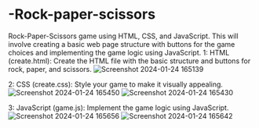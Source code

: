 # -Rock-paper-scissors
Rock-Paper-Scissors game using HTML, CSS, and JavaScript. This will involve creating a basic web page structure with buttons for the game choices and implementing the game logic using JavaScript.
1: HTML (create.html):
Create the HTML file with the basic structure and buttons for rock, paper, and scissors.
![Screenshot 2024-01-24 165139](https://github.com/ANAND1304/-Rock-paper-scissors/assets/130790148/950043f5-29c6-4b7b-9c24-269ed48f708a)

2: CSS (create.css):
Style your game to make it visually appealing.
![Screenshot 2024-01-24 165450](https://github.com/ANAND1304/-Rock-paper-scissors/assets/130790148/b49be74a-6c0a-4791-8c0d-43c2c76a89ce)
![Screenshot 2024-01-24 165430](https://github.com/ANAND1304/-Rock-paper-scissors/assets/130790148/efc8ec2d-d3b6-4d25-801f-8390e042930d)

3: JavaScript (game.js):
Implement the game logic using JavaScript.
![Screenshot 2024-01-24 165656](https://github.com/ANAND1304/-Rock-paper-scissors/assets/130790148/1ef66284-55a7-42d2-9469-1953a84f9e89)
![Screenshot 2024-01-24 165642](https://github.com/ANAND1304/-Rock-paper-scissors/assets/130790148/bb519dc0-133b-42e2-84df-3d2cef4f19d2)


